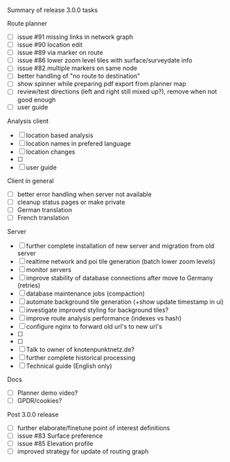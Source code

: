 Summary of release 3.0.0 tasks

Route planner
- [ ] issue #91 missing links in network graph
- [ ] issue #90 location edit
- [ ] issue #89 via marker on route
- [ ] issue #86 lower zoom level tiles with surface/surveydate info
- [ ] issue #82 multiple markers on same node
- [ ] better handling of "no route to destination"
- [ ] show spinner while preparing pdf export from planner map
- [ ] review/test directions (left and right still mixed up?), remove when not good enough
- [ ] user guide

Analysis client
- [ ] location based analysis
- [ ] location names in prefered language
- [ ] location changes
- [ ] 
- [ ] user guide

Client in general
- [ ] better error handling when server not available
- [ ] cleanup status pages or make private
- [ ] German translation
- [ ] French translation

Server
- [ ] further complete installation of new server and migration from old server
- [ ] realtime network and poi tile generation (batch lower zoom levels)
- [ ] monitor servers
- [ ] improve stability of database connections after move to Germany (retries)
- [ ] database maintenance jobs (compaction)
- [ ] automate background tile generation (+show update timestamp in ui)
- [ ] investigate improved styling for background tiles?
- [ ] improve route analysis performance (indexes vs hash)
- [ ] configure nginx to forward old url's to new url's
- [ ] 
- [ ] 
- [ ] Talk to owner of knotenpunktnetz.de?
- [ ] further complete historical processing
- [ ] Technical guide (English only)

Docs
- [ ] Planner demo video?
- [ ] GPDR/cookies?

Post 3.0.0 release
- [ ] further elaborate/finetune point of interest definitions
- [ ] issue #83 Surface preference
- [ ] issue #85 Elevation profile
- [ ] improved strategy for update of routing graph
